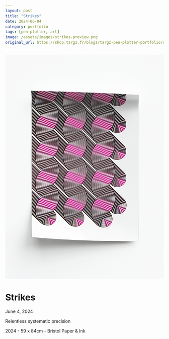 ```yaml
---
layout: post
title: "Strikes"
date: 2024-06-04
category: portfolio
tags: [pen-plotter, art]
image: /assets/images/strikes-preview.png
original_url: https://shop.targz.fr/blogs/targz-pen-plotter-portfolio/strikes
---
```


![Strikes](/assets/images/strikes-02.png)

# Strikes
June 4, 2024

Relentless systematic precision

2024 - 59 x 84cm - Bristol Paper & Ink